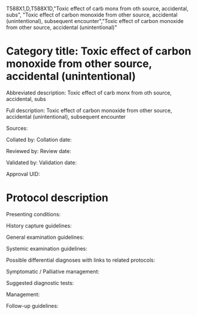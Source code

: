 T588X1,D,T588X1D,"Toxic effect of carb monx from oth source, accidental, subs", "Toxic effect of carbon monoxide from other source, accidental (unintentional), subsequent encounter","Toxic effect of carbon monoxide from other source, accidental (unintentional)"
# Category title: Toxic effect of carbon monoxide from other source, accidental (unintentional)

Abbreviated description: Toxic effect of carb monx from oth source, accidental, subs

Full description: Toxic effect of carbon monoxide from other source, accidental (unintentional), subsequent encounter

Sources:

Collated by:
Collation date:

Reviewed by:
Review date:

Validated by:
Validation date:

Approval UID:

# Protocol description

Presenting conditions:

History capture guidelines:

General examination guidelines:

Systemic examination guidelines:

Possible differential diagnoses with links to related protocols:

Symptomatic / Palliative management:

Suggested diagnostic tests:

Management:

Follow-up guidelines:
